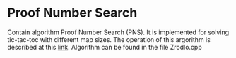 # Proof Number Search 

Contain algorithm Proof Number Search (PNS). It is implemented for solving tic-tac-toc with different map sizes.
The operation of this argorithm is described at this [link](https://en.wikipedia.org/wiki/Proof-number_search).
Algorithm can be found in the file Zrodlo.cpp